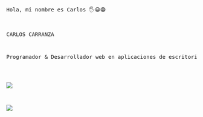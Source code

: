 <html>
<pre>
<body>
<style>

.texto{
color:red;
}



</style>


Hola, mi nombre es Carlos 🖐😀😁


CARLOS CARRANZA <br/>
<p class="texto">Programador & Desarrollador web en aplicaciones de escritorio.</p>
 


<a href="mailto:iesc_jcarlos@hotmail.com" target="blank"><img src="https://img.shields.io/badge/Gmail-D14836?style=for-the-badge&logo=gmail&logoColor=white"></a>



<a href="https://www.linkedin.com/in/jcarlos-carranza/" target="blank"><img src="https://img.shields.io/badge/LinkedIn-0077B5?style=for-the-badge&logo=linkedin&logoColor=white"></a>

</body> 
  
  </html>



